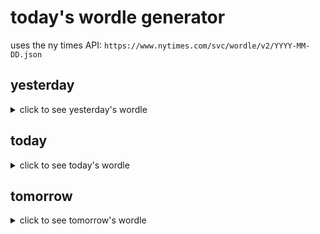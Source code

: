 # today's wordle generator

uses the ny times API: `https://www.nytimes.com/svc/wordle/v2/YYYY-MM-DD.json`

## yesterday

<details>
    <summary>click to see yesterday's wordle</summary>

    intro

</details>

## today

<details>
    <summary>click to see today's wordle</summary>

    vapid

</details>

## tomorrow

<details>
    <summary>click to see tomorrow's wordle</summary>

    gleam

</details>
